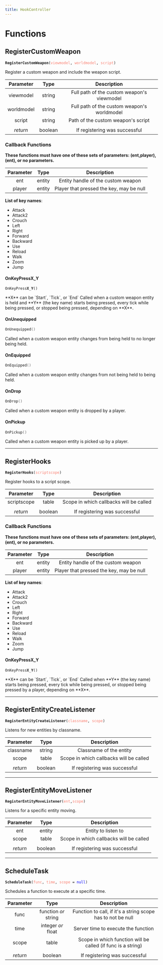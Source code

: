 ```yaml
---
title: HookController
---
```


# Functions

## RegisterCustomWeapon

<div class="language-c++ highlighter-rouge"><pre class="highlight"><code><span class="p"><b>RegisterCustomWeapon</b></span><span class="p">(</span><span style="color:salmon">viewmodel</span><span class="p">,</span> <span style="color:salmon">worldmodel</span><span class="p">,</span> <span style="color:salmon">script</span><span class="p">)</span>
</code></pre>
</div>
Register a custom weapon and include the weapon script.

| Parameter      | Type          | Description  |
| :-----------: |:-------------:| :-----------:|
| viewmodel     | string        | Full path of the custom weapon's viewmodel |
| worldmodel    | string        | Full path of the custom weapon's worldmodel |
| script | string      |  Path of the custom weapon's script |
| | |
| *return* | boolean | If registering was successful |

### Callback Functions
**These functions must have one of these sets of parameters: (ent,player), (ent), or no parameters.**

| Parameter      | Type          | Description  |
| :-----------: |:-------------:| :-----------:|
| ent | entity | Entity handle of the custom weapon |
| player | entity | Player that pressed the key, may be null |

**List of key names**:
* Attack
* Attack2
* Crouch
* Left
* Right
* Forward
* Backward
* Use
* Reload
* Walk
* Zoom
* Jump

#### OnKeyPressX_Y

<div class="language-c++ highlighter-rouge"><pre class="highlight"><code><span class="n">OnKeyPress<b>X</b>_<b>Y</b></span><span class="p">()</span>
</code></pre>
</div>
**X** can be `Start`, `Tick`, or `End`
Called when a custom weapon entity is held and **Y** (the key name) starts being pressed, every tick while being pressed, or stopped being pressed, depending on **X**.

#### OnUnequipped

```c++
OnUnequipped()
```
Called when a custom weapon entity changes from being held to no longer being held.

#### OnEquipped

```c++
OnEquipped()
```
Called when a custom weapon entity changes from not being held to being held.

#### OnDrop

```c++
OnDrop()
```
Called when a custom weapon entity is dropped by a player.

#### OnPickup

```c++
OnPickup()
```
Called when a custom weapon entity is picked up by a player.

---
## RegisterHooks
<div class="language-c++ highlighter-rouge"><pre class="highlight"><code><span class="n"><b>RegisterHooks</b></span><span class="p">(</span><span style="color:salmon">scriptscope</span><span class="p">)</span>
</code></pre>
</div>
Register hooks to a script scope.

| Parameter      | Type          | Description  |
| :-----------: |:-------------:| :-----------:|
| scriptscope | table      |  Scope in which callbacks will be called |
| | |
| *return* | boolean | If registering was successful |

### Callback Functions
**These functions must have one of these sets of parameters: (ent,player), (ent), or no parameters.**

| Parameter      | Type          | Description  |
| :-----------: |:-------------:| :-----------:|
| ent | entity | Entity handle of the custom weapon |
| player | entity | Player that pressed the key, may be null |

**List of key names**:
* Attack
* Attack2
* Crouch
* Left
* Right
* Forward
* Backward
* Use
* Reload
* Walk
* Zoom
* Jump

#### OnKeyPressX_Y

<div class="language-c++ highlighter-rouge"><pre class="highlight"><code><span class="n">OnKeyPress<b>X</b>_<b>Y</b></span><span class="p">()</span>
</code></pre>
</div>
**X** can be `Start`, `Tick`, or `End`
Called when **Y** (the key name) starts being pressed, every tick while being pressed, or stopped being pressed by a player, depending on **X**.


---
## RegisterEntityCreateListener
<div class="language-c++ highlighter-rouge"><pre class="highlight"><code><span class="n"><b>RegisterEntityCreateListener</b></span><span class="p">(</span><span style="color:salmon">classname</span><span class="p">,</span> <span style="color:salmon">scope</span><span class="p">)</span>
</code></pre>
</div>
Listens for new entities by classname.

| Parameter      | Type          | Description  |
| :-----------: |:-------------:| :-----------:|
| classname | string |  Classname of the entity |
| scope | table | Scope in which callbacks will be called |
| | |
| *return* | boolean | If registering was successful |

---
## RegisterEntityMoveListener
<div class="language-c++ highlighter-rouge"><pre class="highlight"><code><span class="n"><b>RegisterEntityMoveListener</b></span><span class="p">(</span><span style="color:salmon">ent</span><span class="p">,</span><span style="color:salmon">scope</span><span class="p">)</span>
</code></pre>
</div>
Listens for a specific entity moving.

| Parameter      | Type          | Description  |
| :-----------: |:-------------:| :-----------:|
| ent | entity |  Entity to listen to |
| scope | table | Scope in which callbacks will be called |
| | |
| *return* | boolean | If registering was successful |

---
## ScheduleTask
<div class="language-c++ highlighter-rouge"><pre class="highlight"><code><span class="n"><b>ScheduleTask</b></span><span class="p">(</span><span style="color:salmon">func</span><span class="p">,</span> <span style="color:salmon">time</span><span class="p">,</span> <span style="color:salmon">scope</span> <span class="o">=</span> <span style="color:blue">null</span><span class="p">)</span>
</code></pre>
</div>
Schedules a function to execute at a specific time.

| Parameter      | Type          | Description  |
| :-----------: |:-------------:| :-----------:|
| func | function *or* string |  Function to call, if it's a string scope has to not be null |
| time | integer *or* float | Server time to execute the function |
| scope | table | Scope in which function will be called (if func is a string) |
| | |
| *return* | boolean | If registering was successful |
